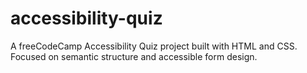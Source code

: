 # accessibility-quiz
A freeCodeCamp Accessibility Quiz project built with HTML and CSS. Focused on semantic structure and accessible form design.
